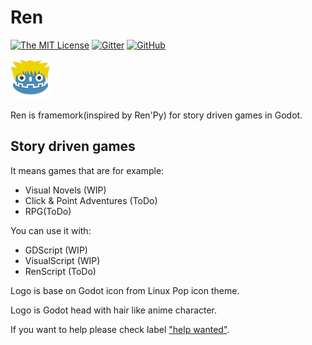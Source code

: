 # Ren

[![The MIT License](https://img.shields.io/badge/license-MIT-orange.svg?style=flat-square)](http://opensource.org/licenses/MIT) [![Gitter](https://img.shields.io/badge/chat-Gitter-ff69b4.svg?style=flat-square)](https://gitter.im/jeremi360/Ren-GD) [![GitHub](https://img.shields.io/badge/issues-8-brightgreen.svg?style=flat-square)](https://github.com/jeremi360/Ren/issues)

![Logo](window_icon.png)

Ren is framemork(inspired by Ren'Py) for story driven games in Godot.

## Story driven games

It means games that are for example:

- Visual Novels (WIP)
- Click & Point Adventures (ToDo)
- RPG(ToDo)

You can use it with:
 - GDScript (WIP)
 - VisualScript (WIP)
 - RenScript (ToDo)

Logo is base on Godot icon from Linux Pop icon theme.
</p> Logo is Godot head with hair like anime character.

If you want to help please check label ["help wanted"](https://github.com/jeremi360/Ren/issues?q=is%3Aissue+is%3Aopen+label%3A"help+wanted").
